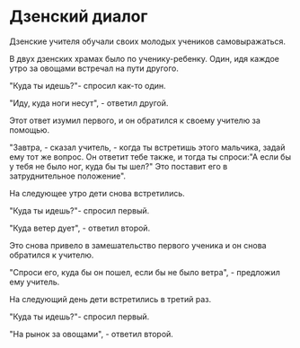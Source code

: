 # Дзенский диалог

Дзенские учителя обучали своих молодых учеников самовыражаться.

В двух дзенских храмах было по ученику-ребенку. Один, идя каждое утро за овощами встречал на пути другого.

"Куда ты идешь?"- спросил как-то один.

"Иду, куда ноги несут", - ответил другой.

Этот ответ изумил первого, и он обратился к своему учителю за помощью.

"Завтра, - сказал учитель, - когда ты встретишь этого мальчика, задай ему тот же вопрос. Он ответит тебе также, и тогда ты спроси:"А если бы у тебя не было ног, куда бы ты шел?" Это поставит его в затруднительное положение".

На следующее утро дети снова встретились.

"Куда ты идешь?"- спросил первый.

"Куда ветер дует", - ответил второй.

Это снова привело в замешательство первого ученика и он снова обратился к учителю.

"Спроси его, куда бы он пошел, если бы не было ветра", - предложил ему учитель.

На следующий день дети встретились в третий раз.

"Куда ты идешь?"- спросил первый.

"На рынок за овощами", - ответил второй.
